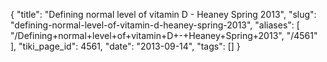 {
    "title": "Defining normal level of vitamin D - Heaney Spring 2013",
    "slug": "defining-normal-level-of-vitamin-d-heaney-spring-2013",
    "aliases": [
        "/Defining+normal+level+of+vitamin+D+-+Heaney+Spring+2013",
        "/4561"
    ],
    "tiki_page_id": 4561,
    "date": "2013-09-14",
    "tags": []
}